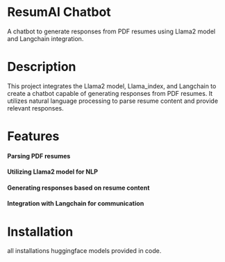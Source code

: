# ResumAI Chatbot

A chatbot to generate responses from PDF resumes using Llama2 model and Langchain integration.

# Description

This project integrates the Llama2 model, Llama_index, and Langchain to create a chatbot capable of generating responses from PDF resumes. It utilizes natural language processing to parse resume content and provide relevant responses.

# Features

#### Parsing PDF resumes
#### Utilizing Llama2 model for NLP
#### Generating responses based on resume content
#### Integration with Langchain for communication

# Installation

all installations huggingface models provided in code.
